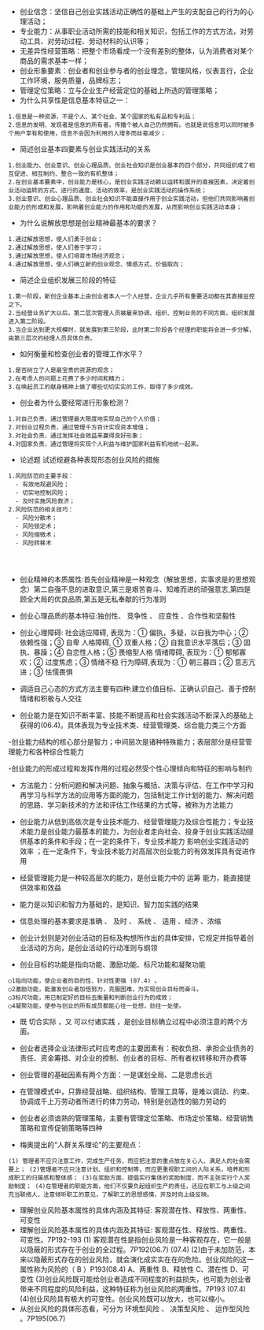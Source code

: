 - 创业信念：坚信自己创业实践活动正确性的基础上产生的支配自己的行为的心理活动；
- 专业能力：从事职业活动所需的技能和相关知识，包括工作的方式方法，对劳动工具、对劳动过程、劳动材料的认识等；
- 无差异性经营策略：把整个市场看成一个没有差别的整体，认为消费者对某个商品的需求基本一样；
- 创业形象要素：创业者和创业参与者的创业理念，管理风格，仪表言行，企业工作环境，服务质量，品牌标志；
- 管理定位策略：立与企业生产经营定位的基础上所选的管理策略；
- 为什么共享性是信息基本特征之一：
```
1.信息是一种资源，不是个人、某个社会、某个国家的私有品和专利品；
2.信息的发明、发现者是信息的所有者，传播个被人自己仍然拥有。也就是说信息可以同时被多个用户享有和使用，信息不会因为利用的人增多而丝毫减少；
```
- 简述创业基本四要素与创业实践活动的关系
```
1.创业能力、创业意识、创业心理品质、创业社会知识是创业基本的四个部分，共同组织成了相互促进、相互制约、整合一致的有机整体；
2.在创业基本要素中，创业能力是核心，是创业实践活动赖以运转和展开的直接因素，决定着创业活动运转的方式、进行的速度、活动的效率，是创业实践活动的操作系统；
3.创业意识、创业心理品质、创业社会知识不能直接作用于创业实践活动，但他们共同影响着创业能力的形成和发展，影响着创业能力的作用和功能的发展，从而影响创业实践活动本身；
```
- 为什么说解放思想是创业精神最基本的要求？
```
1.通过解放思想，使人们勇于创业； 
2.通过解放思想，使人们善于学习； 
3.通过解放思想，使人们培育市场经济观念； 
4.通过解放思想，使人们确立新的创业观念、情感方式、价值取向；

```
- 简述企业组织发展三阶段的特征
```
1.第一阶段，新创企业基本上由创业者本人一个人经营，企业几乎所有重要活动都在其直接监控之下。 
2.当经营业务扩大以后，第二层次管理人员被雇来协调、组织、控制业务的不同方面，组织发展进入第二阶段。 
3.当企业达到更大规模时，就发展到第三阶段，此时第二阶段各个经理的职能将会进一步分解，由第三层次的经理人员具体负责。 

```
- 如何衡量和检查创业者的管理工作水平？
```
1.是否树立了人是最宝贵的资源的观念； 
2.在考虑人的问题上花费了多少时间和精力； 
3.在唤起员工的献身精神上做了哪些切切实实的工作，取得了多少成效。

```
- 创业者为什么要经常进行形象检测？ 
```
1.对自己负责，通过管理最大限度地实现自己的个人价值；
2.对创业过程负责，通过管理千方百计实现资本增值； 
3.对社会负责，通过发挥社会效益来赢得良好形象； 
4.对国家负责，通过管理将实现个人利益与维护国家利益有机地统一起来。

```
- 论述题 试述规避各种表现形态创业风险的措施
```
1.风险防范的主要手段： 
  - 有效地规避风险；
  - 切实地控制风险；
  - 及时实施风险救济； 
2.风险防范的相关技巧： 
  - 风险分散术；
  - 风险锁定术；
  - 风险缩微术；
  - 风险转移术  


  
```
- 创业精神的本质属性:首先创业精神是一种观念（解放思想，实事求是的思想观念）第二自强不息的进取意识,第三是艰苦奋斗、知难而进的顽强意志,第四是顾全大局的优良品质,第五是无私奉献的行为准则
- 创业心理品质的基本特征:独创性、 竞争性  、 应变性 、合作性和坚毅性
- 创业心理障碍: 社会适应障碍, 表现为：① 偏执，多疑，以自我为中心；② 依赖性强；③ 自卑  人格障碍, ① 双重人格；② 自我意识水平落后；③ 固执、暴躁；④ 自恋性人格；⑤ 畏缩型人格  情绪障碍, 表现为：① 郁郁寡欢；② 过度焦虑；③ 情绪不稳  行为障碍,表现为：① 朝三暮四；② 意志亢进；③ 怯懦畏惧
- 调适自己心态的方式方法主要有四种:建立价值目标、正确认识自己、善于控制情绪和积极与人交往

- 创业能力是在知识不断丰富、技能不断提高和社会实践活动不断深入的基础上获得的(06.4)。具体表现为专业技术类、经营管理类、综合能力类三个方面

-创业能力结构的核心部分是智力；中间层次是诸种特殊能力；表层部分是经营管理能力和各种综合性能力

-创业能力的形成过程和发挥作用的过程必然受个性心理倾向和特征的影响与制约

- 方法能力：分析问题和解决问题、抽象与概括、决策与评估、在工作中学习和再学习与科学方法的应用等方面的能力，包括制定工作计划的能力、解决问题的思路、学习新技术的方法和评估工作结果的方式等，被称为方法能力

- 创业能力从低到高依次是专业技术能力、经营管理能力及综合性能力；专业技术能力是创业能力最基本的能力，为创业者走向社会、投身于创业实践活动提供基本的条件和手段；在一定的条件下，专业技术能力  影响创业实践活动的   效率 ；在一定条件下，专业技术能力对高层次创业能力的有效发挥具有促进作用     
- 经营管理能力是一种较高层次的能力，是创业能力中的 运筹  能力，能直接提供效率和效益
- 能力是以知识和智力为基础的，是知识、智力加实践的结果
- 信息处理的基本要求是准确 、 及时 、 系统 、 适用 、经济 、浓缩 
- 创业计划则是对创业活动的目标及构想所作出的具体安排，它规定并指导着创业活动的方向，是创业活动的行动准则与纲领
- 创业目标的功能是指向功能、激励功能、标尺功能和凝聚功能

```
○1指向功能，使企业者的目的性、针对性更强 (07.4) 。
○2激励功能，能激发创业者加倍努力，克服困难，为实现创业目标而奋斗。
○3标尺功能，用已制定好的目标去衡量和判断创业行为的成效；
○4凝聚功能，使参与创业的所有成员都能心往一处想，劲往一处使。
```
- 既 切合实际 ，又 可以付诸实践  ，是创业目标确立过程中必须注意的两个方面。

- 创业者选择企业法律形式时应考虑的主要因素有：税收负担、承担企业债务的责任、资金筹措、对企业的控制、创业者的目标、所有者权转移和开办费等

- 创业管理的基础因素有两个方面：一是谋划全局、二是思虑长远
- 在管理模式中，只靠经营战略、组织结构、管理工具等，是难以调动、约束、协调成千上万劳动者所进行的体力劳动，特别是创造性的脑力劳动的
- 创业者必须谙熟的管理策略，主要有管理定位策略、市场定价策略、经营销售策略和宣传促销策略等四种
- 梅奥提出的“人群关系理论”的主要观点：
```
(1) 管理者不应只注意工作，完成生产任务，而应把注意的重点放在关心人、满足人的社会需要上； (2)管理者不应只注意计划、组织和控制等，而应更重视职工间的人际关系，培养和形成职工的归属感和整体感； (3)在奖励方面，提倡实行集体的奖励制度，而不主张实行个人奖励制度； (4)在管理者的职能方面，他们不仅要负起组织生产的责任，还应在职工与上级之间充当联络人，注意倾听职工的意见，了解职工的思想感情，并及时向上级反映。
```

- 理解创业风险基本属性的具体内涵及其特征: 客观潜在性、释放性、两重性、可变性
- 理解创业风险基本属性的具体内涵及其特征: 客观潜在性、释放性、两重性、可变性。7P192-193
(1) 客观潜在性是指创业风险是一种客观存在，它一般是以隐蔽的形式存在于创业的全过程。7P192(06.7) (07.4)
(2)由于未加防范，本来以隐蔽形式存在的创业风险，就会演化成实实在在的危险。创业风险的这一属性称为风险的（ B ）P193(08.4)  A、两重性  B、释放性  C、潜在性  D、可变性
(3)创业风险既可能给创业者造成不同程度的利益损失，也可能为创业者带来不同程度的风险利益，这种特征称为创业风险的两重性。7P193 (07.4)
(4)创业风险具有极大的可变性。创业风险既可以放大，也可以缩小。
- 从创业风险的具体形态看，可分为 环境型风险 、 决策型风险  、 运作型风险  。7P195(06.7)
